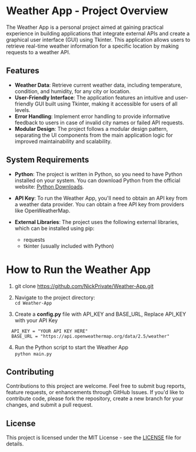 # Weather App - Project Overview

The Weather App is a personal project aimed at gaining practical experience in building applications that integrate external APIs and create a graphical user interface (GUI) using Tkinter. This application allows users to retrieve real-time weather information for a specific location by making requests to a weather API.

## Features

- **Weather Data**: Retrieve current weather data, including temperature, condition, and humidity, for any city or location.
- **User-Friendly Interface**: The application features an intuitive and user-friendly GUI built using Tkinter, making it accessible for users of all levels.
- **Error Handling**: Implement error handling to provide informative feedback to users in case of invalid city names or failed API requests.
- **Modular Design**: The project follows a modular design pattern, separating the UI components from the main application logic for improved maintainability and scalability.

## System Requirements

- **Python**: The project is written in Python, so you need to have Python installed on your system.
 You can download Python from the official website: [Python Downloads](https://www.python.org/downloads/).

- **API Key**: To run the Weather App, you'll need to obtain an API key from a weather data provider.
  You can obtain a free API key from providers like OpenWeatherMap.

- **External Libraries**: The project uses the following external libraries, which can be installed using pip:
  - requests
  - tkinter (usually included with Python)

# How to Run the Weather App
1. git clone https://github.com/NickPrivate/Weather-App.git
2. Navigate to the project directory:  
   ```cd Weather-App```

4. Create a **config.py** file with API_KEY and BASE_URL, Replace API_KEY with your API Key
```
  API_KEY = "YOUR API KEY HERE"
  BASE_URL = "https://api.openweathermap.org/data/2.5/weather"
```
4. Run the Python script to start the Weather App  
   ```python main.py```

## Contributing
Contributions to this project are welcome. Feel free to submit bug reports, feature requests, or enhancements through GitHub Issues.
If you'd like to contribute code, please fork the repository, create a new branch for your changes, and submit a pull request.

## License

This project is licensed under the MIT License - see the [LICENSE](LICENSE) file for details.
